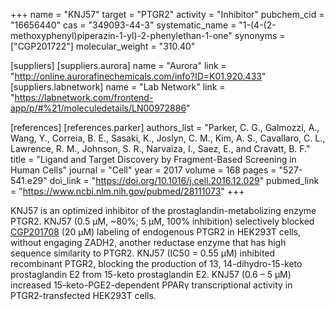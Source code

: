 +++
name = "KNJ57"
target = "PTGR2"
activity = "Inhibitor"
pubchem_cid = "16656440"
cas = "349093-44-3"
systematic_name = "1-(4-(2-methoxyphenyl)piperazin-1-yl)-2-phenylethan-1-one"
synonyms = ["CGP201722"]
molecular_weight = "310.40"

[suppliers]
    [suppliers.aurora]
        name = "Aurora"
        link = "http://online.aurorafinechemicals.com/info?ID=K01.920.433"
    [suppliers.labnetwork]
        name = "Lab Network"
        link = "https://labnetwork.com/frontend-app/p/#%21/moleculedetails/LN00972886"

[references]
    [references.parker]
        authors_list = "Parker, C. G., Galmozzi, A., Wang, Y., Correia, B. E., Sasaki, K., Joslyn, C. M., Kim, A. S., Cavallaro, C. L., Lawrence, R. M., Johnson, S. R., Narvaiza, I., Saez, E., and Cravatt, B. F."
        title = "Ligand and Target Discovery by Fragment-Based Screening in Human Cells"
        journal = "Cell"
        year = 2017
        volume = 168
        pages = "527-541.e29"
        doi_link = "https://doi.org/10.1016/j.cell.2016.12.029"
        pubmed_link = "https://www.ncbi.nlm.nih.gov/pubmed/28111073"
+++

KNJ57 is an optimized inhibitor of the prostaglandin-metabolizing enzyme PTGR2. KNJ57 (0.5 µM, ~80%; 5 µM, 100% inhibition) selectively blocked <a href="#cgp201708" class="js-scroll-trigger">CGP201708</a> (20 µM) labeling of endogenous PTGR2 in HEK293T cells, without engaging ZADH2, another reductase enzyme that has high sequence similarity to PTGR2. KNJ57 (IC50 = 0.55 µM) inhibited recombinant PTGR2, blocking the production of 13,	14-dihydro-15-keto prostaglandin E2 from 15-keto prostaglandin E2. KNJ57 (0.6 – 5 µM) increased 15-keto-PGE2-dependent PPARγ transcriptional activity in PTGR2-transfected HEK293T cells.
